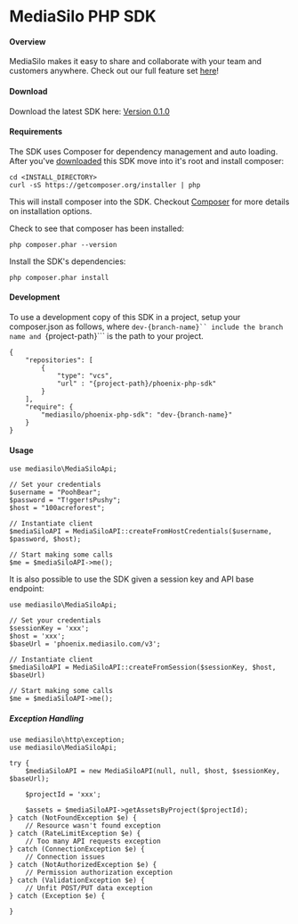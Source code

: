 MediaSilo PHP SDK
===============
#### Overview

MediaSilo makes it easy to share and collaborate with your team and customers anywhere. Check out our full feature set [here](https://www.mediasilo.com/features.php)!

#### Download

Download the latest SDK here: [Version 0.1.0](https://github.com/mediasilo/phoenix-php-sdk/archive/0.1.0.zip) 

#### Requirements

The SDK uses Composer for dependency management and auto loading. After you've [downloaded](https://github.com/mediasilo/phoenix-php-sdk/archive/0.1.0.zip) this SDK move into it's root and install composer:

    cd <INSTALL_DIRECTORY>
    curl -sS https://getcomposer.org/installer | php

This will install composer into the SDK. Checkout [Composer](https://getcomposer.org) for more details on installation options.

Check to see that composer has been installed:

    php composer.phar --version

Install the SDK's dependencies:

    php composer.phar install

#### Development

To use a development copy of this SDK in a project, setup your composer.json as follows, where ```dev-{branch-name}`` include the branch name and ```{project-path}``` is the path to your project.

```
{
    "repositories": [
        {
            "type": "vcs",
            "url" : "{project-path}/phoenix-php-sdk"
        }
    ],
    "require": {
        "mediasilo/phoenix-php-sdk": "dev-{branch-name}"
    }
}
```

#### Usage

```
use mediasilo\MediaSiloApi;

// Set your credentials
$username = "PoohBear";
$password = "T!gger!sPushy";
$host = "100acreforest";

// Instantiate client
$mediaSiloAPI = MediaSiloAPI::createFromHostCredentials($username, $password, $host);

// Start making some calls
$me = $mediaSiloAPI->me();
```

It is also possible to use the SDK given a session key and API base endpoint:

```
use mediasilo\MediaSiloApi;

// Set your credentials
$sessionKey = 'xxx';
$host = 'xxx';
$baseUrl = 'phoenix.mediasilo.com/v3';

// Instantiate client
$mediaSiloAPI = MediaSiloAPI::createFromSession($sessionKey, $host, $baseUrl)

// Start making some calls
$me = $mediaSiloAPI->me();
```

##### Exception Handling

```
use mediasilo\http\exception;
use mediasilo\MediaSiloApi;

try {
    $mediaSiloAPI = new MediaSiloAPI(null, null, $host, $sessionKey, $baseUrl);
    
    $projectId = 'xxx';

    $assets = $mediaSiloAPI->getAssetsByProject($projectId);
} catch (NotFoundException $e) {
    // Resource wasn't found exception
} catch (RateLimitException $e) {
    // Too many API requests exception
} catch (ConnectionException $e) {
    // Connection issues
} catch (NotAuthorizedException $e) {
    // Permission authorization exception
} catch (ValidationException $e) {
    // Unfit POST/PUT data exception
} catch (Exception $e) {

}
```
